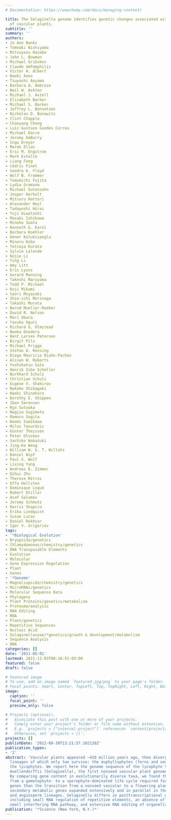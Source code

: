 ```yaml
---
# Documentation: https://wowchemy.com/docs/managing-content/

title: The Selaginella genome identifies genetic changes associated with the evolution
  of vascular plants.
subtitle: ''
summary: ''
authors:
- Jo Ann Banks
- Tomoaki Nishiyama
- Mitsuyasu Hasebe
- John L. Bowman
- Michael Gribskov
- Claude dePamphilis
- Victor A. Albert
- Naoki Aono
- Tsuyoshi Aoyama
- Barbara A. Ambrose
- Neil W. Ashton
- Michael J. Axtell
- Elizabeth Barker
- Michael S. Barker
- Jeffrey L. Bennetzen
- Nicholas D. Bonawitz
- Clint Chapple
- Chaoyang Cheng
- Luiz Gustavo Guedes Correa
- Michael Dacre
- Jeremy DeBarry
- Ingo Dreyer
- Marek Elias
- Eric M. Engstrom
- Mark Estelle
- Liang Feng
- Cédric Finet
- Sandra K. Floyd
- Wolf B. Frommer
- Tomomichi Fujita
- Lydia Gramzow
- Michael Gutensohn
- Jesper Harholt
- Mitsuru Hattori
- Alexander Heyl
- Tadayoshi Hirai
- Yuji Hiwatashi
- Masaki Ishikawa
- Mineko Iwata
- Kenneth G. Karol
- Barbara Koehler
- Uener Kolukisaoglu
- Minoru Kubo
- Tetsuya Kurata
- Sylvie Lalonde
- Kejie Li
- Ying Li
- Amy Litt
- Eric Lyons
- Gerard Manning
- Takeshi Maruyama
- Todd P. Michael
- Koji Mikami
- Saori Miyazaki
- Shin-ichi Morinaga
- Takashi Murata
- Bernd Mueller-Roeber
- David R. Nelson
- Mari Obara
- Yasuko Oguri
- Richard G. Olmstead
- Naoko Onodera
- Bent Larsen Petersen
- Birgit Pils
- Michael Prigge
- Stefan A. Rensing
- Diego Mauricio Riaño-Pachón
- Alison W. Roberts
- Yoshikatsu Sato
- Henrik Vibe Scheller
- Burkhard Schulz
- Christian Schulz
- Eugene V. Shakirov
- Nakako Shibagaki
- Naoki Shinohara
- Dorothy E. Shippen
- Iben Sørensen
- Ryo Sotooka
- Nagisa Sugimoto
- Mamoru Sugita
- Naomi Sumikawa
- Milos Tanurdzic
- Günter Theissen
- Peter Ulvskov
- Sachiko Wakazuki
- Jing-Ke Weng
- William W. G. T. Willats
- Daniel Wipf
- Paul G. Wolf
- Lixing Yang
- Andreas D. Zimmer
- Qihui Zhu
- Therese Mitros
- Uffe Hellsten
- Dominique Loqué
- Robert Otillar
- Asaf Salamov
- Jeremy Schmutz
- Harris Shapiro
- Erika Lindquist
- Susan Lucas
- Daniel Rokhsar
- Igor V. Grigoriev
tags:
- '*Biological Evolution'
- Bryopsida/genetics
- Chlamydomonas/chemistry/genetics
- DNA Transposable Elements
- Evolution
- Molecular
- Gene Expression Regulation
- Plant
- Genes
- '*Genome'
- Magnoliopsida/chemistry/genetics
- MicroRNAs/genetics
- Molecular Sequence Data
- Phylogeny
- Plant Proteins/genetics/metabolism
- Proteome/analysis
- RNA Editing
- RNA
- Plant/genetics
- Repetitive Sequences
- Nucleic Acid
- Selaginellaceae/*genetics/growth & development/metabolism
- Sequence Analysis
- DNA
categories: []
date: '2011-05-01'
lastmod: 2021-11-03T00:16:51-03:00
featured: false
draft: false

# Featured image
# To use, add an image named `featured.jpg/png` to your page's folder.
# Focal points: Smart, Center, TopLeft, Top, TopRight, Left, Right, BottomLeft, Bottom, BottomRight.
image:
  caption: ''
  focal_point: ''
  preview_only: false

# Projects (optional).
#   Associate this post with one or more of your projects.
#   Simply enter your project's folder or file name without extension.
#   E.g. `projects = ["internal-project"]` references `content/project/deep-learning/index.md`.
#   Otherwise, set `projects = []`.
projects: []
publishDate: '2022-08-30T13:21:57.102126Z'
publication_types:
- '2'
abstract: 'Vascular plants appeared ~410 million years ago, then diverged into several
  lineages of which only two survive: the euphyllophytes (ferns and seed plants) and
  the lycophytes. We report here the genome sequence of the lycophyte Selaginella
  moellendorffii (Selaginella), the first nonseed vascular plant genome reported.
  By comparing gene content in evolutionarily diverse taxa, we found that the transition
  from a gametophyte- to a sporophyte-dominated life cycle required far fewer new
  genes than the transition from a nonseed vascular to a flowering plant, whereas
  secondary metabolic genes expanded extensively and in parallel in the lycophyte
  and angiosperm lineages. Selaginella differs in posttranscriptional gene regulation,
  including small RNA regulation of repetitive elements, an absence of the trans-acting
  small interfering RNA pathway, and extensive RNA editing of organellar genes.'
publication: '*Science (New York, N.Y.)*'
---
```

